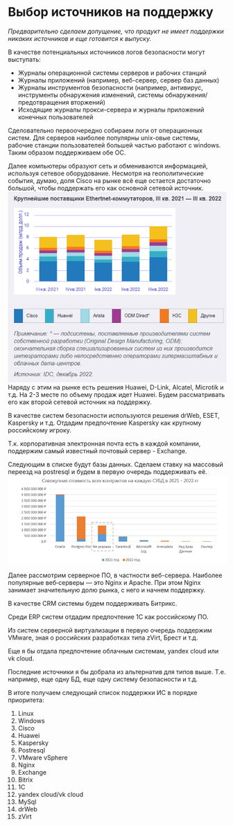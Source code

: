 # Выбор источников на поддержку
*Предварительно сделаем допущение, что продукт не имеет поддержки никаких источников и еще готовится к выпуску.*

В качестве потенциальных источников логов безопасности могут выступать:
- Журналы операционной системы серверов и рабочих станций
- Журналы приложений (например, веб-сервер, сервер баз данных)
- Журналы инструментов безопасности (например, антивирус, инструменты обнаружения изменений, системы обнаружения/предотвращения вторжений)
- Исходящие журналы прокси-сервера и журналы приложений конечных пользователей

Сделовательно первоочередно собираем логи от операционных систем. Для серверов наиболее популярны unix-овые системы, рабочие станции пользователей большей частью работают с windows. Таким образом поддерживаем обе ОС.

Далее компьютеры образуют сеть и обмениваются информацией, используя сетевое оборудование. Несмотря на геополитические события, думаю, доля Cisco на рынке всё еще остается достаточно большой, чтобы поддержать его как основной сетевой источник.
![](/images/ethernet.png)
Наряду с этим на рынке есть решения Huawei, D-Link, Alcatel, Microtik и т.д. На 2-3 месте по объему продаж идет Huawei. Будем рассматривать его как второй сетевой источник на поддержку.

В качестве систем безопасности используются решения drWeb, ESET, Kaspersky и т.д. Отдадим предпочтение Kaspersky как крупному российскому игроку.

Т.к. корпоративная электронная почта есть в каждой компании, поддержим самый известный почтовый сервер - Exchange.

Следующим в списке будут базы данных. Сделаем ставку на массовый переезд на postresql и будем в первую очередь поддерживать её.
![](/images/db.png)

Далее рассмотрим серверное ПО, в частности веб-сервера. Наиболее популярные веб‑серверы — это Nginx и Apache. При этом Nginx занимает значительную долю рынка, с него и начнем поддержку.

В качестве CRM системы будем поддерживать Битрикс.

Среди ERP систем отдадим предпочтение 1С как российскому ПО.

Из систем серверной виртуализации в первую очередь поддержим VMware, зная о российских разработках типа zVirt, Брест и т.д.

Еще я бы отдала предпочтение облачным системам, yandex cloud или vk cloud.

Последние источники я бы добрала из альтернатив для типов выше. Т.е. например, еще одну БД, еще одну систему безопасности и т.д.


В итоге получаем следующий список поддержки ИС в порядке приоритета:
1. Linux
2. Windows
3. Cisco
4. Huawei
5. Kaspersky
6. Postresql
7. VMware vSphere
8. Nginx
9. Exchange
10. Bitrix
11. 1C
12. yandex cloud/vk cloud
13. MySql
14. drWeb
15. zVirt
